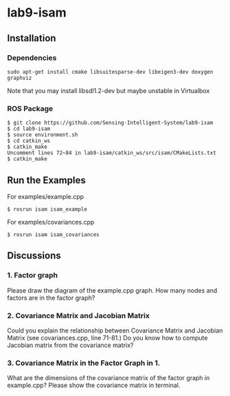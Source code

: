 # lab9-isam

## Installation

### Dependencies

```
sudo apt-get install cmake libsuitesparse-dev libeigen3-dev doxygen graphviz

```

Note that you may install libsdl1.2-dev but maybe unstable in Virtualbox

### ROS Package

```
$ git clone https://github.com/Sensing-Intelligent-System/lab9-isam
$ cd lab9-isam
$ source environment.sh
$ cd catkin_ws
$ catkin_make
Uncomment lines 72~84 in lab9-isam/catkin_ws/src/isam/CMakeLists.txt
$ catkin_make
```

## Run the Examples

For examples/example.cpp
```
$ rosrun isam isam_example
```

For examples/covariances.cpp
```
$ rosrun isam isam_covariances
```

## Discussions

### 1. Factor graph

Please draw the diagram of the example.cpp graph. How many nodes and factors are in the factor graph?

### 2. Covariance Matrix and Jacobian Matrix

Could you explain the relationship between Covariance Matrix and Jacobian Matrix (see covariances.cpp, line 71-81.) Do you know how to compute Jacobian matrix from the covariance matrix?

### 3. Covariance Matrix in the Factor Graph in 1.

What are the dimensions of the covariance matrix of the factor graph in example.cpp? Please show the covariance matrix in terminal.






